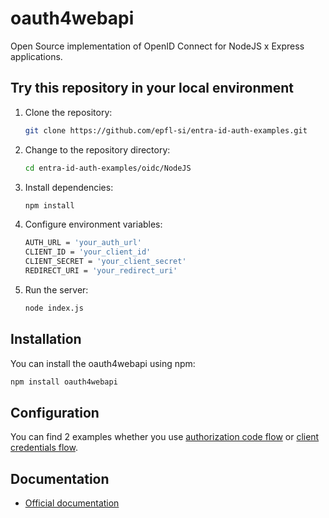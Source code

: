 # oauth4webapi

Open Source implementation of OpenID Connect for NodeJS x Express applications.

## Try this repository in your local environment

1. Clone the repository:

   ```bash
   git clone https://github.com/epfl-si/entra-id-auth-examples.git
   ```

2. Change to the repository directory:

   ```bash
   cd entra-id-auth-examples/oidc/NodeJS
   ```

3. Install dependencies:

   ```bash
   npm install
   ```

4. Configure environment variables:

   ```bash
   AUTH_URL = 'your_auth_url'
   CLIENT_ID = 'your_client_id'
   CLIENT_SECRET = 'your_client_secret'
   REDIRECT_URI = 'your_redirect_uri'
   ```

5. Run the server:

   ```bash
   node index.js
   ```

## Installation

You can install the oauth4webapi using npm:

```bash
npm install oauth4webapi
```
## Configuration

You can find 2 examples whether you use [authorization code flow](https://auth0.com/docs/get-started/authentication-and-authorization-flow/authorization-code-flow#how-authorization-code-flow-works) or [client credentials flow](https://auth0.com/docs/get-started/authentication-and-authorization-flow/client-credentials-flow).

## Documentation

- [Official documentation](https://github.com/panva/oauth4webapi)